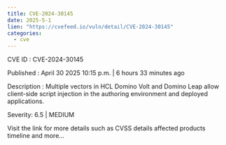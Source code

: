 ```yaml
---
title: CVE-2024-30145
date: 2025-5-1
lien: "https://cvefeed.io/vuln/detail/CVE-2024-30145"
categories:
  - cve
---
```


CVE ID : CVE-2024-30145

Published :  April 30
2025
10:15 p.m. | 6 hours
33 minutes ago

Description : Multiple vectors in HCL Domino Volt and Domino Leap allow client-side
script injection in the authoring environment and deployed applications.

Severity: 6.5 | MEDIUM

Visit the link for more details
such as CVSS details
affected products
timeline
and more...

